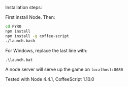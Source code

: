 Installation steps:

First install Node. Then:

```bash
cd PYRO
npm install
npm install -g coffee-script
./launch.bash
```

For Windows, replace the last line with:

```
.\launch.bat
```

A node server will serve up the game on `localhost:8080`

Tested with Node 4.4.1, CoffeeScript 1.10.0